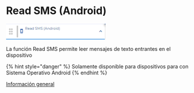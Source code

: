 # Read SMS \(Android\)

![](../../../../.gitbook/assets/image%20%28609%29.png)

La función Read SMS permite leer mensajes de texto entrantes en el dispositivo

{% hint style="danger" %}
Solamente disponible para dispositivos para con Sistema Operativo Android
{% endhint %}

[Información general](https://docs.apphive.io/reference/funciones/informacion-general-de-las-funciones) 

